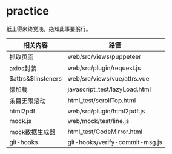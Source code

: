 # practice
纸上得来终觉浅，绝知此事要躬行。


|相关内容|路径|
|-------|---|
|抓取页面|web/src/views/puppeteer|
|axios封装|web/src/plugin/request.js|
|$attrs&$linsteners|web/src/views/vue/attrs.vue|
|懒加载|javascript_test/lazyLoad.html|
|条目无限滚动|html_test/scrollTop.html|
|html2pdf|web/src/plugin/html2pdf.js|
|mock.js|web/mock/test/line.js|
|mock数据生成器|html_test/CodeMirror.html|
|git-hooks|git-hooks/verify-commit-msg.js|

